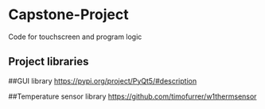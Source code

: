 # Capstone-Project
Code for touchscreen and program logic


## Project libraries

##GUI library
https://pypi.org/project/PyQt5/#description

##Temperature sensor library
https://github.com/timofurrer/w1thermsensor